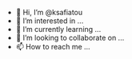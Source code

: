 - 👋 Hi, I’m @ksafiatou
- 👀 I’m interested in ...
- 🌱 I’m currently learning ...
- 💞️ I’m looking to collaborate on ...
- 📫 How to reach me ...

<!---
ksafiatou/ksafiatou is a ✨ special ✨ repository because its `README.md` (this file) appears on your GitHub profile.
You can click the Preview link to take a look at your changes.
--->
